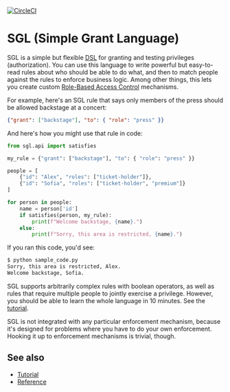 [![CircleCI](https://circleci.com/gh/dhh1128/sgl.svg?style=svg)](
https://circleci.com/gh/dhh1128/sgl)

# SGL (Simple Grant Language)

SGL is a simple but flexible [DSL](
https://en.wikipedia.org/wiki/Domain-specific_language) for granting and
testing privileges (authorization). You can use this language to write
powerful but easy-to-read rules about who should be able to do what, and
then to match people against the rules to enforce business logic. Among
other things, this lets you create custom [Role-Based Access Control](
https://en.wikipedia.org/wiki/Role-based_access_control) mechanisms.

For example, here's an SGL rule that says only members of the press
should be allowed backstage at a concert:

```JSON
{"grant": ["backstage"], "to": { "role": "press" }}
```

And here's how you might use that rule in code:

```python
from sgl.api import satisfies

my_rule = {"grant": ["backstage"], "to": { "role": "press" }}

people = [
    {"id": "Alex", "roles": ["ticket-holder"]},
    {"id": "Sofia", "roles": ["ticket-holder", "premium"]}
]

for person in people:
    name = person['id']
    if satisfies(person, my_rule):
        print(f"Welcome backstage, {name}.")
    else:
        print(f"Sorry, this area is restricted, {name}.")
```

If you ran this code, you'd see:

```bash
$ python sample_code.py
Sorry, this area is restricted, Alex.
Welcome backstage, Sofia.
```

SGL supports arbitrarily complex rules with boolean operators, as well
as rules that require multiple people to jointly exercise a privilege.
However, you should be able to learn the whole language in 10 minutes.
See the [tutorial](https://dhh1128.github.io/sgl/docs/tutorial.html).

SGL is not integrated with any particular enforcement mechanism, because
it's designed for problems where you have to do your own enforcement.
Hooking it up to enforcement mechanisms is trivial, though.

## See also
* [Tutorial](https://dhh1128.github.io/sgl/docs/tutorial.html)
* [Reference](https://dhh1128.github.io/sgl/docs/tutorial.html)